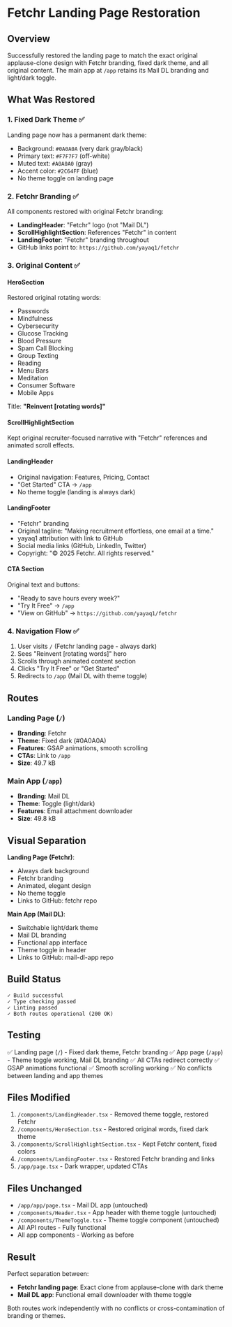 # Fetchr Landing Page Restoration

## Overview
Successfully restored the landing page to match the exact original applause-clone design with Fetchr branding, fixed dark theme, and all original content. The main app at `/app` retains its Mail DL branding and light/dark toggle.

## What Was Restored

### 1. Fixed Dark Theme ✅
Landing page now has a permanent dark theme:
- Background: `#0A0A0A` (very dark gray/black)
- Primary text: `#F7F7F7` (off-white)
- Muted text: `#A0A0A0` (gray)
- Accent color: `#2C64FF` (blue)
- No theme toggle on landing page

### 2. Fetchr Branding ✅
All components restored with original Fetchr branding:
- **LandingHeader**: "Fetchr" logo (not "Mail DL")
- **ScrollHighlightSection**: References "Fetchr" in content
- **LandingFooter**: "Fetchr" branding throughout
- GitHub links point to: `https://github.com/yayaq1/fetchr`

### 3. Original Content ✅

#### HeroSection
Restored original rotating words:
- Passwords
- Mindfulness
- Cybersecurity
- Glucose Tracking
- Blood Pressure
- Spam Call Blocking
- Group Texting
- Reading
- Menu Bars
- Meditation
- Consumer Software
- Mobile Apps

Title: **"Reinvent [rotating words]"**

#### ScrollHighlightSection
Kept original recruiter-focused narrative with "Fetchr" references and animated scroll effects.

#### LandingHeader
- Original navigation: Features, Pricing, Contact
- "Get Started" CTA → `/app`
- No theme toggle (landing is always dark)

#### LandingFooter
- "Fetchr" branding
- Original tagline: "Making recruitment effortless, one email at a time."
- yayaq1 attribution with link to GitHub
- Social media links (GitHub, LinkedIn, Twitter)
- Copyright: "© 2025 Fetchr. All rights reserved."

#### CTA Section
Original text and buttons:
- "Ready to save hours every week?"
- "Try It Free" → `/app`
- "View on GitHub" → `https://github.com/yayaq1/fetchr`

### 4. Navigation Flow ✅
1. User visits `/` (Fetchr landing page - always dark)
2. Sees "Reinvent [rotating words]" hero
3. Scrolls through animated content section
4. Clicks "Try It Free" or "Get Started"
5. Redirects to `/app` (Mail DL with theme toggle)

## Routes

### Landing Page (`/`)
- **Branding**: Fetchr
- **Theme**: Fixed dark (#0A0A0A)
- **Features**: GSAP animations, smooth scrolling
- **CTAs**: Link to `/app`
- **Size**: 49.7 kB

### Main App (`/app`)
- **Branding**: Mail DL
- **Theme**: Toggle (light/dark)
- **Features**: Email attachment downloader
- **Size**: 49.8 kB

## Visual Separation

**Landing Page (Fetchr)**:
- Always dark background
- Fetchr branding
- Animated, elegant design
- No theme toggle
- Links to GitHub: fetchr repo

**Main App (Mail DL)**:
- Switchable light/dark theme
- Mail DL branding
- Functional app interface
- Theme toggle in header
- Links to GitHub: mail-dl-app repo

## Build Status
```
✓ Build successful
✓ Type checking passed
✓ Linting passed
✓ Both routes operational (200 OK)
```

## Testing
✅ Landing page (`/`) - Fixed dark theme, Fetchr branding
✅ App page (`/app`) - Theme toggle working, Mail DL branding
✅ All CTAs redirect correctly
✅ GSAP animations functional
✅ Smooth scrolling working
✅ No conflicts between landing and app themes

## Files Modified
1. `/components/LandingHeader.tsx` - Removed theme toggle, restored Fetchr
2. `/components/HeroSection.tsx` - Restored original words, fixed dark theme
3. `/components/ScrollHighlightSection.tsx` - Kept Fetchr content, fixed colors
4. `/components/LandingFooter.tsx` - Restored Fetchr branding and links
5. `/app/page.tsx` - Dark wrapper, updated CTAs

## Files Unchanged
- `/app/app/page.tsx` - Mail DL app (untouched)
- `/components/Header.tsx` - App header with theme toggle (untouched)
- `/components/ThemeToggle.tsx` - Theme toggle component (untouched)
- All API routes - Fully functional
- All app components - Working as before

## Result
Perfect separation between:
- **Fetchr landing page**: Exact clone from applause-clone with dark theme
- **Mail DL app**: Functional email downloader with theme toggle

Both routes work independently with no conflicts or cross-contamination of branding or themes.


